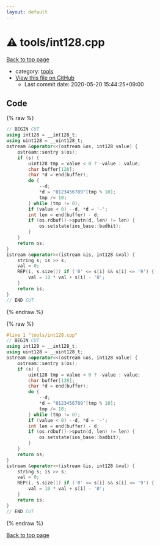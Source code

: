 ```yaml
---
layout: default
---
```


<!-- mathjax config similar to math.stackexchange -->
<script type="text/javascript" async
  src="https://cdnjs.cloudflare.com/ajax/libs/mathjax/2.7.5/MathJax.js?config=TeX-MML-AM_CHTML">
</script>
<script type="text/x-mathjax-config">
  MathJax.Hub.Config({
    TeX: { equationNumbers: { autoNumber: "AMS" }},
    tex2jax: {
      inlineMath: [ ['$','$'] ],
      processEscapes: true
    },
    "HTML-CSS": { matchFontHeight: false },
    displayAlign: "left",
    displayIndent: "2em"
  });
</script>

<script type="text/javascript" src="https://cdnjs.cloudflare.com/ajax/libs/jquery/3.4.1/jquery.min.js"></script>
<script src="https://cdn.jsdelivr.net/npm/jquery-balloon-js@1.1.2/jquery.balloon.min.js" integrity="sha256-ZEYs9VrgAeNuPvs15E39OsyOJaIkXEEt10fzxJ20+2I=" crossorigin="anonymous"></script>
<script type="text/javascript" src="../../assets/js/copy-button.js"></script>
<link rel="stylesheet" href="../../assets/css/copy-button.css" />


# :warning: tools/int128.cpp

<a href="../../index.html">Back to top page</a>

* category: <a href="../../index.html#4a931512ce65bdc9ca6808adf92d8783">tools</a>
* <a href="{{ site.github.repository_url }}/blob/master/tools/int128.cpp">View this file on GitHub</a>
    - Last commit date: 2020-05-20 15:44:25+09:00




## Code

<a id="unbundled"></a>
{% raw %}
```cpp
// BEGIN CUT
using int128 = __int128_t;
using uint128 = __uint128_t;
ostream &operator<<(ostream &os, int128 value) {
    ostream::sentry s(os);
    if (s) {
        uint128 tmp = value < 0 ? -value : value;
        char buffer[128];
        char *d = end(buffer);
        do {
            --d;
            *d = "0123456789"[tmp % 10];
            tmp /= 10;
        } while (tmp != 0);
        if (value < 0) --d, *d = '-';
        int len = end(buffer) - d;
        if (os.rdbuf()->sputn(d, len) != len) {
            os.setstate(ios_base::badbit);
        }
    }
    return os;
}
istream &operator>>(istream &is, int128 &val) {
    string s; is >> s;
    val = 0;
    REP(i, s.size()) if ('0' <= s[i] && s[i] <= '9') {
        val = 10 * val + s[i] - '0';
    }
    return is;
}
// END CUT
```
{% endraw %}

<a id="bundled"></a>
{% raw %}
```cpp
#line 1 "tools/int128.cpp"
// BEGIN CUT
using int128 = __int128_t;
using uint128 = __uint128_t;
ostream &operator<<(ostream &os, int128 value) {
    ostream::sentry s(os);
    if (s) {
        uint128 tmp = value < 0 ? -value : value;
        char buffer[128];
        char *d = end(buffer);
        do {
            --d;
            *d = "0123456789"[tmp % 10];
            tmp /= 10;
        } while (tmp != 0);
        if (value < 0) --d, *d = '-';
        int len = end(buffer) - d;
        if (os.rdbuf()->sputn(d, len) != len) {
            os.setstate(ios_base::badbit);
        }
    }
    return os;
}
istream &operator>>(istream &is, int128 &val) {
    string s; is >> s;
    val = 0;
    REP(i, s.size()) if ('0' <= s[i] && s[i] <= '9') {
        val = 10 * val + s[i] - '0';
    }
    return is;
}
// END CUT

```
{% endraw %}

<a href="../../index.html">Back to top page</a>

